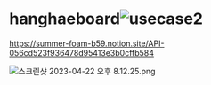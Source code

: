 # hanghaeboard![usecase2](https://user-images.githubusercontent.com/122453216/232701041-01592336-8576-457f-9ffe-6b27af35568e.png)

https://summer-foam-b59.notion.site/API-056cd523f936478d95413e3b0cffb584

![스크린샷 2023-04-22 오후 8.12.25.png](https://s3-us-west-2.amazonaws.com/secure.notion-static.com/9ffc28a7-c5a0-4b83-aeb0-b4e2ed2ba44e/%E1%84%89%E1%85%B3%E1%84%8F%E1%85%B3%E1%84%85%E1%85%B5%E1%86%AB%E1%84%89%E1%85%A3%E1%86%BA_2023-04-22_%E1%84%8B%E1%85%A9%E1%84%92%E1%85%AE_8.12.25.png)
